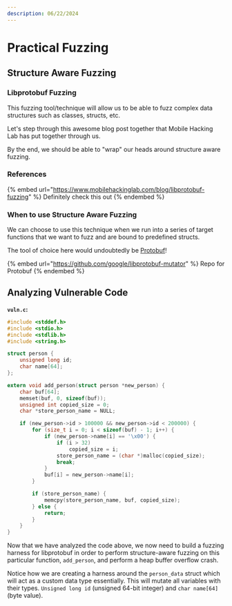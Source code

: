 ```yaml
---
description: 06/22/2024
---
```


# Practical Fuzzing

## Structure Aware Fuzzing

### Libprotobuf Fuzzing

This fuzzing tool/technique will allow us to be able to fuzz complex data structures such as classes, structs, etc.&#x20;

Let's step through this awesome blog post together that Mobile Hacking Lab has put together through us.&#x20;

By the end, we should be able to "wrap" our heads around structure aware fuzzing.

### References

{% embed url="https://www.mobilehackinglab.com/blog/libprotobuf-fuzzing" %}
Definitely check this out
{% endembed %}

### When to use Structure Aware Fuzzing

We can choose to use this technique when we run into a series of target functions that we want to fuzz and are bound to predefined structs.

The tool of choice here would undoubtedly be [Protobuf](https://github.com/google/libprotobuf-mutator)!&#x20;

{% embed url="https://github.com/google/libprotobuf-mutator" %}
Repo for Protobuf
{% endembed %}

## Analyzing Vulnerable Code

**`vuln.c`:**&#x20;

```c
#include <stddef.h>
#include <stdio.h>
#include <stdlib.h>
#include <string.h>

struct person {
    unsigned long id;
    char name[64];
};

extern void add_person(struct person *new_person) {
    char buf[64];
    memset(buf, 0, sizeof(buf));
    unsigned int copied_size = 0;
    char *store_person_name = NULL;

    if (new_person->id > 100000 && new_person->id < 200000) {
        for (size_t i = 0; i < sizeof(buf) - 1; i++) {
            if (new_person->name[i] == '\x00') {
                if (i > 32)
                    copied_size = i;
                store_person_name = (char *)malloc(copied_size);
                break;
            }
            buf[i] = new_person->name[i];
        }

        if (store_person_name) {
            memcpy(store_person_name, buf, copied_size);
        } else {
            return;
        }
    }
}
```

Now that we have analyzed the code above, we now need to build a fuzzing harness for libprotobuf in order to perform structure-aware fuzzing on this particular function, `add_person`, and perform a heap buffer overflow crash.

Notice how we are creating a harness around the `person_data` struct which will act as a custom data type essentially. This will mutate all variables with their types. `Unsigned long id` (unsigned 64-bit integer) and `char name[64]` (byte value).
